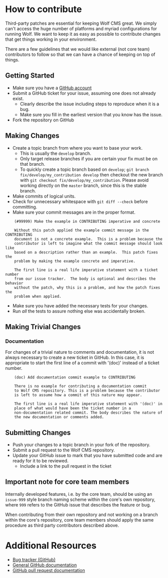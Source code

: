 # How to contribute

Third-party patches are essential for keeping Wolf CMS great. We simply can't
access the huge number of platforms and myriad configurations for running
Wolf. We want to keep it as easy as possible to contribute changes that
get things working in your environment. 

There are a few guidelines that we would like external (not core team) contributors
to follow so that we can have a chance of keeping on top of things.

## Getting Started

* Make sure you have a [GitHub account](https://github.com/signup/free)
* Submit a GitHub ticket for your issue, assuming one does not already exist.
  * Clearly describe the issue including steps to reproduce when it is a bug.
  * Make sure you fill in the earliest version that you know has the issue.
* Fork the repository on GitHub

## Making Changes

* Create a topic branch from where you want to base your work.
  * This is usually the `develop` branch.
  * Only target release branches if you are certain your fix must be on that
    branch.
  * To quickly create a topic branch based on `develop`; `git branch
    fix/develop/my_contribution develop` then checkout the new branch with `git
    checkout fix/develop/my_contribution`.  Please avoid working directly on the
    `master` branch, since this is the stable branch.
* Make commits of logical units.
* Check for unnecessary whitespace with `git diff --check` before committing.
* Make sure your commit messages are in the proper format.

````
    (#99999) Make the example in CONTRIBUTING imperative and concrete

    Without this patch applied the example commit message in the CONTRIBUTING
    document is not a concrete example.  This is a problem because the
    contributor is left to imagine what the commit message should look like
    based on a description rather than an example.  This patch fixes the
    problem by making the example concrete and imperative.

    The first line is a real life imperative statement with a ticket number
    from our issue tracker.  The body is optional and describes the behavior
    without the patch, why this is a problem, and how the patch fixes the
    problem when applied.
````

* Make sure you have added the necessary tests for your changes.
* Run _all_ the tests to assure nothing else was accidentally broken.

## Making Trivial Changes

### Documentation

For changes of a trivial nature to comments and documentation, it is not
always necessary to create a new ticket in GitHub. In this case, it is
appropriate to start the first line of a commit with '(doc)' instead of
a ticket number. 

````
    (doc) Add documentation commit example to CONTRIBUTING

    There is no example for contributing a documentation commit
    to Wolf CMS repository. This is a problem because the contributor
    is left to assume how a commit of this nature may appear.

    The first line is a real life imperative statement with '(doc)' in
    place of what would have been the ticket number in a 
    non-documentation related commit. The body describes the nature of
    the new documentation or comments added.
````

## Submitting Changes

* Push your changes to a topic branch in your fork of the repository.
* Submit a pull request to the Wolf CMS repository.
* Update your GitHub issue to mark that you have submitted code and are ready for it to be reviewed.
  * Include a link to the pull request in the ticket

## Important note for core team members

Internally developed features, i.e. by the core team, should be using an `issue-999`
style branch naming scheme within the core's own repository, where `999` refers
to the GitHub issue that describes the feature or bug.

When contributing from their own repository and not working on a branch within the
core's repository, core team members should apply the same procedure as third
party contributors described above.

# Additional Resources

* [Bug tracker (GitHub)](http://www.github.com/wolfcms/wolfcms/issues/)
* [General GitHub documentation](http://help.github.com/)
* [GitHub pull request documentation](http://help.github.com/send-pull-requests/)
